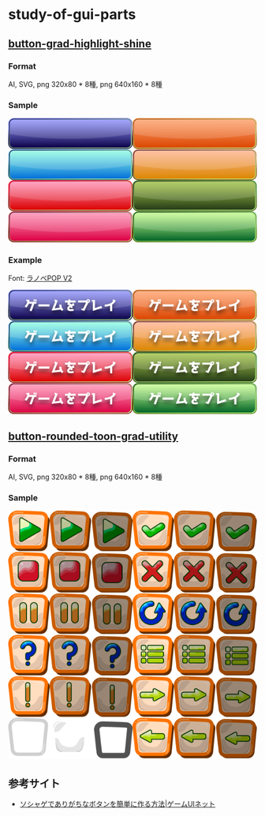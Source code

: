 # study-of-gui-parts

## [button-grad-highlight-shine](works/../works/button/grad-highlight-shine)

### Format
AI, SVG, png 320x80 * 8種, png 640x160 * 8種

### Sample

![](works/../works/button/grad-highlight-shine/button-grad-highlight-shine.svg)

### Example

Font: [ラノベPOP V2](https://flopdesign.booth.pm/items/2328262)

![](works/../works/button/grad-highlight-shine/button-grad-highlight-shine.example.png)

## [button-rounded-toon-grad-utility](works/../works/button/rounded-toon-grad-utility)

### Format
AI, SVG, png 320x80 * 8種, png 640x160 * 8種

### Sample

![](works/../works/button/rounded-toon-grad-utility/button-rounded-toon-grad-utility-100x100.png)


## 参考サイト
- [ソシャゲでありがちなボタンを簡単に作る方法|ゲームUIネット](https://game-ui.net/?p=222)
